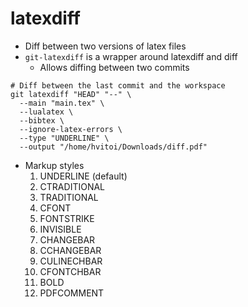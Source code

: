 # latexdiff

- Diff between two versions of latex files
- `git-latexdiff` is a wrapper around latexdiff and diff
  - Allows diffing between two commits

```shell
# Diff between the last commit and the workspace
git latexdiff "HEAD" "--" \
  --main "main.tex" \
  --lualatex \
  --bibtex \
  --ignore-latex-errors \
  --type "UNDERLINE" \
  --output "/home/hvitoi/Downloads/diff.pdf"
```

- Markup styles
  1. UNDERLINE (default)
  1. CTRADITIONAL
  1. TRADITIONAL
  1. CFONT
  1. FONTSTRIKE
  1. INVISIBLE
  1. CHANGEBAR
  1. CCHANGEBAR
  1. CULINECHBAR
  1. CFONTCHBAR
  1. BOLD
  1. PDFCOMMENT
